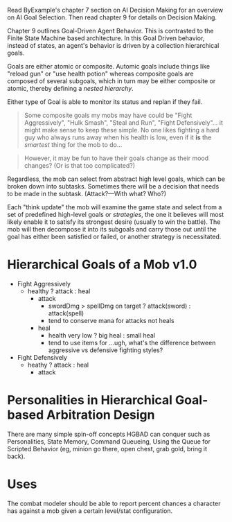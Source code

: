 

Read ByExample's chapter 7 section on AI Decision Making for an overview on AI Goal Selection. Then read chapter 9
 for details on Decision Making.
 
 Chapter 9 outlines Goal-Driven Agent Behavior. This is contrasted to the Finite State Machine based
 architecture. In this Goal Driven behavior, instead of states, an agent's behavior is driven by
 a collection hierarchical goals.
 
 Goals are either atomic or composite. Automic goals include things like "reload gun" or "use health potion"
 whereas composite goals are composed of several subgoals, which in turn may be either composite or atomic,
 thereby defining a *nested hierarchy*.
 
 Either type of Goal is able to monitor its status and replan if they fail.
  
  > Some composite goals my mobs may have could be "Fight Aggressively", "Hulk Smash", "Steal and Run",
  "Fight Defensively"... it might make sense to keep these simple. No one likes fighting a hard 
  guy who always runs away when his health is low, even if it **is** the *smartest* thing for the 
  mob to do...
  
  > However, it may be fun to have their goals change as their mood changes? (Or is that too complicated?)
  
Regardless, the mob can select from abstract high level goals, which can be broken down into subtasks.
Sometimes there will be a decision that needs to be made in the subtask. (Attack?&mdash;With what? Who?)

Each "think update" the mob will examine the game state and select from a set of predefined high-level goals
or *strategies*, the one it believes will most likely enable it to satisfy its strongest desire
(usually to win the battle). The mob will then decompose it into its subgoals and carry those out until
the goal has either been satisfied or failed, or another strategy is necessitated.

# Hierarchical Goals of a Mob v1.0

* Fight Aggressively
  * healthy ? attack : heal
    * attack
      * swordDmg > spellDmg on target ? attack(sword) : attack(spell)
      * tend to conserve mana for attacks not heals
    * heal
      * health very low ? big heal : small heal
      * tend to use items for ...ugh, what's the difference between aggressive vs defensive fighting styles?
* Fight Defensively
  * heathy ? attack : heal
    * attack

# Personalities in Hierarchical Goal-based Arbitration Design

There are many simple spin-off concepts HGBAD can conquer such as Personalities, State Memory, Command Queueing,
Using the Queue for Scripted Behavior (eg, minion go there, open chest, grab gold, bring it back).

# Uses

The combat modeler should be able to report percent chances a character has against a mob given a certain level/stat
configuration.